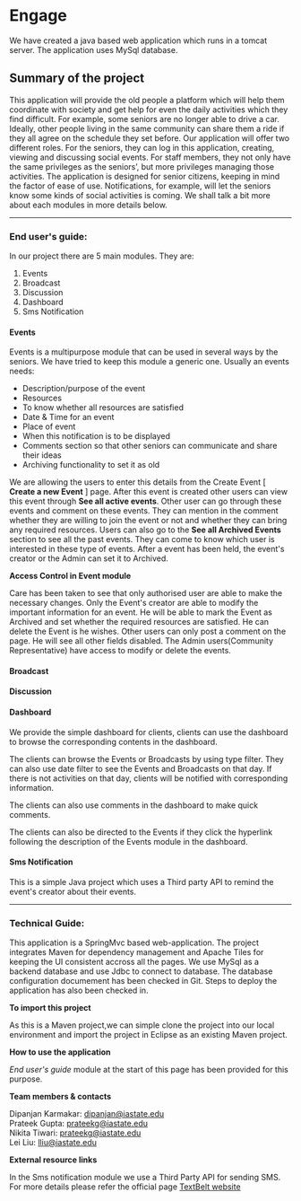 # Engage

We have created a java based web application which runs in a tomcat server. The
application uses MySql database.

## Summary of the project
This application will provide the old people a platform which will help them
coordinate with society and get help for even the daily activities which they
find difficult. For example, some seniors are no longer able to drive a car.
Ideally, other people living in the same community can share them a ride if they
all agree on the schedule they set before.
Our application will offer two different roles. For the seniors, they can log in
this application, creating, viewing and discussing social events. For staff
members, they not only have the same privileges as the seniors’, but more
privileges managing those activities.
The application is designed for senior citizens, keeping in mind the factor of
ease of use. Notifications, for example, will let the seniors know some kinds of
social activities is coming.
We shall talk a bit more about each modules in more details below.

--------------------------------------
### End user's guide:
In our project there are 5 main modules. They are:
1. Events
2. Broadcast
3. Discussion
4. Dashboard
5. Sms Notification

#### Events
Events is a multipurpose module that can be used in several ways by the seniors.
We have tried to keep this module a generic one. Usually an events needs:
- Description/purpose of the event
- Resources
- To know whether all resources are satisfied
- Date & Time for an event
- Place of event
- When this notification is to be displayed
- Comments section so that other seniors can communicate and share their ideas
- Archiving functionality to set it as old

We are allowing the users to enter this details from the Create Event [ **Create a
new Event** ]
page. After this event is created other users can view this event through **See
all active events**. Other user can go through these events and comment on these
events. They can mention in the comment whether they are willing to join the event or not
and whether they can bring any required resources.
Users can also go to the **See all Archived Events** section to see all the past events.
They can come to know which user is interested in these type of events.
After a event has been held, the event's creator or the Admin can set it to Archived.

**Access Control in Event module**

Care has been taken to see that only authorised user are able to make the necessary changes.
Only the Event's creator are able to modify the important information for an event. He will
be able to mark the Event as Archived and set whether the required resources are satisfied.
He can delete the Event is he wishes.
Other users can only post a comment on the page. He will see all other fields disabled.
The Admin users(Community Representative) have access to modify or delete the events.

#### Broadcast

#### Discussion

#### Dashboard

We provide the simple dashboard for clients, clients can use the dashboard to browse the corresponding contents in the dashboard.

The clients can browse the Events or Broadcasts by using type filter. They can also use date filter to see the Events and Broadcasts on that day. If there is not activities on that day, clients will be notified with corresponding information.

The clients can also use comments in the dashboard to make quick comments.

The clients can also be directed to the Events if they click the hyperlink following the description of the Events module in the dashboard.

#### Sms Notification
This is a simple Java project which uses a Third party API to remind the event's creator about
their events.

--------------------------------------

### Technical Guide:

This application is a SpringMvc based web-application. The project integrates
Maven for dependency management and Apache Tiles for keeping the UI
consistent accross all the pages.
We use MySql as a backend database and use Jdbc to connect to database.
The database configuration documement has been checked in Git.
Steps to deploy the application has also been checked in.

**To import this project**

As this is a Maven project,we can simple clone the project into our local
environment and import the project in Eclipse as an existing Maven project.

**How to use the application**

*End user's guide* module at the start of this page has been provided for this purpose.

**Team members & contacts**

Dipanjan Karmakar: dipanjan@iastate.edu  
Prateek Gupta:     prateekg@iastate.edu   
Nikita Tiwari:     prateekg@iastate.edu   
Lei Liu:		   lliu@iastate.edu  

**External resource links**

In the Sms notification module we use a Third Party API for sending SMS.
For more details please refer the official page [TextBelt website](http://textbelt.com)
